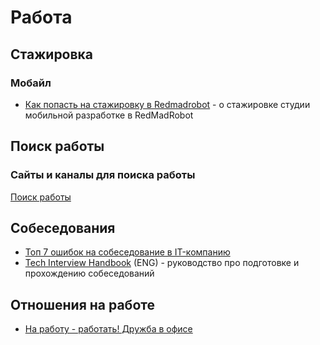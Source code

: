 # Работа

## Стажировка

### Мобайл
- [Как попасть на стажировку в Redmadrobot](https://www.youtube.com/watch?v=XLpHRJtpY0c) - о стажировке студии мобильной разработке в RedMadRobot

## Поиск работы

### Сайты и каналы для поиска работы

[Поиск работы](job-search.md)

## Собеседования

- [Топ 7 ошибок на собеседование в IT-компанию](https://www.youtube.com/watch?v=IcFBsPN2U2g)
- [Tech Interview Handbook](https://yangshun.github.io/tech-interview-handbook) (ENG) - руководство про подготовке и прохождению собеседований

## Отношения на работе

- [На работу - работать! Дружба в офисе](https://youtu.be/4X8bGaSmLEY)
